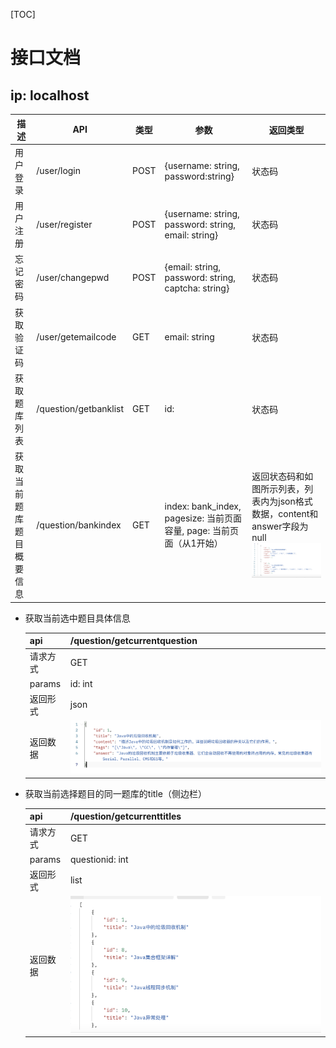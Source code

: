 [TOC]

# 接口文档

## ip: localhost

| 描述                     | API                   | 类型 | 参数                                                         | 返回类型                                                     |
| ------------------------ | --------------------- | ---- | ------------------------------------------------------------ | ------------------------------------------------------------ |
| 用户登录                 | /user/login           | POST | {username: string, password:string}                          | 状态码                                                       |
| 用户注册                 | /user/register        | POST | {username: string, password: string, email: string}          | 状态码                                                       |
| 忘记密码                 | /user/changepwd       | POST | {email: string, password: string, captcha: string}           | 状态码                                                       |
| 获取验证码               | /user/getemailcode    | GET  | email: string                                                | 状态码                                                       |
| 获取题库列表             | /question/getbanklist | GET  | id:                                                          | 状态码                                                       |
| 获取当前题库题目概要信息 | /question/bankindex   | GET  | index: bank_index, pagesize: 当前页面容量, page: 当前页面（从1开始） | 返回状态码和如图所示列表，列表内为json格式数据，content和answer字段为null![image-20241211154444823](./images/bankindex.png) |



+ 获取当前选中题目具体信息

  | api      | /question/getcurrentquestion            |
  | -------- | --------------------------------------- |
  | 请求方式 | GET                                     |
  | params   | id: int                                 |
  | 返回形式 | json                                    |
  | 返回数据 | ![res](./images/getcurrentquestion.png) |

  

+ 获取当前选择题目的同一题库的title（侧边栏）

  | api      | /question/getcurrenttitles               |
  | -------- | ---------------------------------------- |
  | 请求方式 | GET                                      |
  | params   | questionid: int                          |
  | 返回形式 | list                                     |
  | 返回数据 | ![titles](./images/getcurrenttitles.png) |

  
